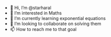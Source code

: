 - 👋 Hi, I’m @starharal
- 👀 I’m interested in Maths
- 🌱 I’m currently learning exponential equations
- 💞️ I’m looking to collaborate on solving them
- 📫 How to reach me to that goal

<!---
starharal/starharal is a ✨ special ✨ repository because its `README.md` (this file) appears on your GitHub profile.
You can click the Preview link to take a look at your changes.
--->
